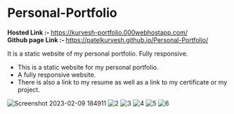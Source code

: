 # Personal-Portfolio

<b>Hosted Link :- </b> https://kurvesh-portfolio.000webhostapp.com/
<br>
<b>Github page Link :- </b> https://patelkurvesh.github.io/Personal-Portfolio/
<br>

It is a static website of my personal portfolio. Fully responsive.
<ul>
<li>This is a static website for my personal portfolio.   </li>
<li>A fully responsive website.     </li>
<li>There is also a link to my resume as well as a link to my certificate or my project.   </li>
</ul>

![Screenshot 2023-02-09 184911](https://user-images.githubusercontent.com/96196510/217823845-0cd53080-bf78-420a-ba71-664de1055991.png)
![2](https://user-images.githubusercontent.com/96196510/213521693-8197bd73-6b23-4804-b34b-ad2044fae8da.png)
![3](https://user-images.githubusercontent.com/96196510/183907353-2ff3b83b-6683-4869-a8b9-03c1f261ba0a.JPG)
![4](https://user-images.githubusercontent.com/96196510/183907365-102e6468-0789-487b-86e8-5f79989efccc.JPG)
![5](https://user-images.githubusercontent.com/96196510/183907373-0bba97f8-517b-4d04-ab51-e9adb9495529.JPG)
![6](https://user-images.githubusercontent.com/96196510/183907377-51b3bfa7-54a9-4c25-b3e1-da3280d03371.JPG)
